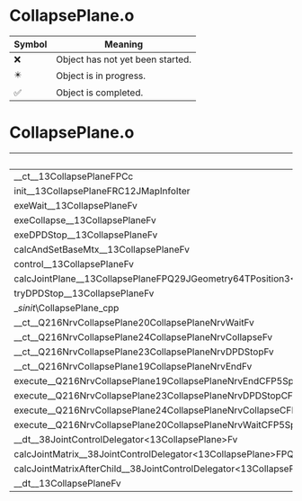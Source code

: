 # CollapsePlane.o
| Symbol | Meaning 
| ------------- | ------------- 
| :x: | Object has not yet been started. 
| :eight_pointed_black_star: | Object is in progress. 
| :white_check_mark: | Object is completed. 


# CollapsePlane.o
| Symbol | Decompiled? |
| ------------- | ------------- |
| __ct__13CollapsePlaneFPCc | :white_check_mark: |
| init__13CollapsePlaneFRC12JMapInfoIter | :white_check_mark: |
| exeWait__13CollapsePlaneFv | :white_check_mark: |
| exeCollapse__13CollapsePlaneFv | :white_check_mark: |
| exeDPDStop__13CollapsePlaneFv | :white_check_mark: |
| calcAndSetBaseMtx__13CollapsePlaneFv | :white_check_mark: |
| control__13CollapsePlaneFv | :white_check_mark: |
| calcJointPlane__13CollapsePlaneFPQ29JGeometry64TPosition3&lt;Q29JGeometry38TMatrix34&lt;Q29JGeometry13SMatrix34C&lt;f&gt;&gt;&gt;RC19JointControllerInfo | :white_check_mark: |
| tryDPDStop__13CollapsePlaneFv | :white_check_mark: |
| __sinit_\CollapsePlane_cpp | :white_check_mark: |
| __ct__Q216NrvCollapsePlane20CollapsePlaneNrvWaitFv | :white_check_mark: |
| __ct__Q216NrvCollapsePlane24CollapsePlaneNrvCollapseFv | :white_check_mark: |
| __ct__Q216NrvCollapsePlane23CollapsePlaneNrvDPDStopFv | :white_check_mark: |
| __ct__Q216NrvCollapsePlane19CollapsePlaneNrvEndFv | :white_check_mark: |
| execute__Q216NrvCollapsePlane19CollapsePlaneNrvEndCFP5Spine | :white_check_mark: |
| execute__Q216NrvCollapsePlane23CollapsePlaneNrvDPDStopCFP5Spine | :white_check_mark: |
| execute__Q216NrvCollapsePlane24CollapsePlaneNrvCollapseCFP5Spine | :white_check_mark: |
| execute__Q216NrvCollapsePlane20CollapsePlaneNrvWaitCFP5Spine | :white_check_mark: |
| __dt__38JointControlDelegator&lt;13CollapsePlane&gt;Fv | :white_check_mark: |
| calcJointMatrix__38JointControlDelegator&lt;13CollapsePlane&gt;FPQ29JGeometry64TPosition3&lt;Q29JGeometry38TMatrix34&lt;Q29JGeometry13SMatrix34C&lt;f&gt;&gt;&gt;RC19JointControllerInfo | :white_check_mark: |
| calcJointMatrixAfterChild__38JointControlDelegator&lt;13CollapsePlane&gt;FPQ29JGeometry64TPosition3&lt;Q29JGeometry38TMatrix34&lt;Q29JGeometry13SMatrix34C&lt;f&gt;&gt;&gt;RC19JointControllerInfo | :white_check_mark: |
| __dt__13CollapsePlaneFv | :white_check_mark: |
